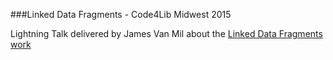 ###Linked Data Fragments - Code4Lib Midwest 2015

Lightning Talk delivered by James Van Mil about the [Linked Data Fragments work](https://github.com/ActiveTriples/linked-data-fragments)
